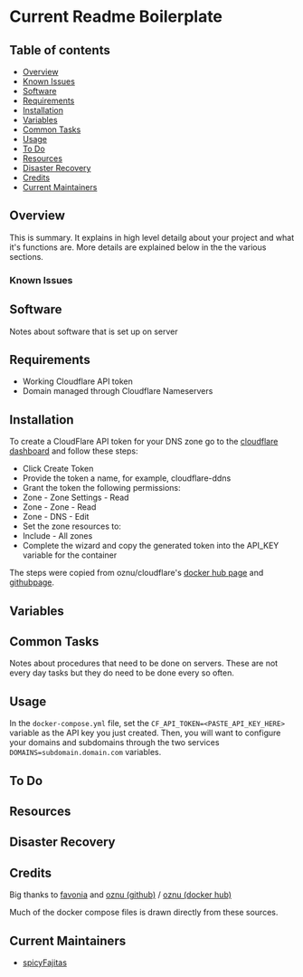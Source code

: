 # Current Readme Boilerplate

## Table of contents

- [Overview](#overview)
- [Known Issues](#known-issues)
- [Software](#software)
- [Requirements](#requirements)
- [Installation](#installation)
- [Variables](#variables)
- [Common Tasks](#common-tasks)
- [Usage](#usage)
- [To Do](#to-do)
- [Resources](#resources)
- [Disaster Recovery](#disaster-recovery)
- [Credits](#credits)
- [Current Maintainers](#current-maintainers)

## Overview

This is summary. It explains in high level detailg about your project and what it's functions are. More details are explained below in the the various sections.

### Known Issues

## Software

Notes about software that is set up on server

## Requirements

- Working Cloudflare API token
- Domain managed through Cloudflare Nameservers

## Installation

To create a CloudFlare API token for your DNS zone go to the [cloudflare dashboard](https://dash.cloudflare.com/profile/api-tokens) and follow these steps:

- Click Create Token
- Provide the token a name, for example, cloudflare-ddns
- Grant the token the following permissions:
- Zone - Zone Settings - Read
- Zone - Zone - Read
- Zone - DNS - Edit
- Set the zone resources to:
- Include - All zones
- Complete the wizard and copy the generated token into the API_KEY variable for the container

The steps were copied from oznu/cloudflare's [docker hub page](https://hub.docker.com/r/oznu/cloudflare-ddns/) and [githubpage](https://github.com/oznu/docker-cloudflare-ddns).

## Variables

## Common Tasks

Notes about procedures that need to be done on servers. These are not every day tasks but they do need to be done every so often.

## Usage

In the `docker-compose.yml` file, set the `CF_API_TOKEN=<PASTE_API_KEY_HERE>` variable as the API key you just created. Then, you will want to configure your domains and subdomains through the two services `DOMAINS=subdomain.domain.com` variables.

## To Do

## Resources

## Disaster Recovery

## Credits

Big thanks to [favonia](https://github.com/favonia/cloudflare-ddns) and [oznu (github)](https://github.com/oznu/docker-cloudflare-ddns) / [oznu (docker hub)](https://hub.docker.com/r/oznu/cloudflare-ddns/)

Much of the docker compose files is drawn directly from these sources.

## Current Maintainers

- [spicyFajitas](https://github.com/spicyFajitas)
